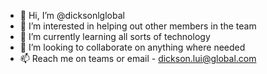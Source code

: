 - 👋 Hi, I’m @dicksonlglobal
- 👀 I’m interested in helping out other members in the team
- 🌱 I’m currently learning all sorts of technology
- 💞️ I’m looking to collaborate on anything where needed
- 📫 Reach me on teams or email - dickson.lui@global.com 

<!---
dicksonlglobal/dicksonlglobal is a ✨ special ✨ repository because its `README.md` (this file) appears on your GitHub profile.
You can click the Preview link to take a look at your changes.
--->
